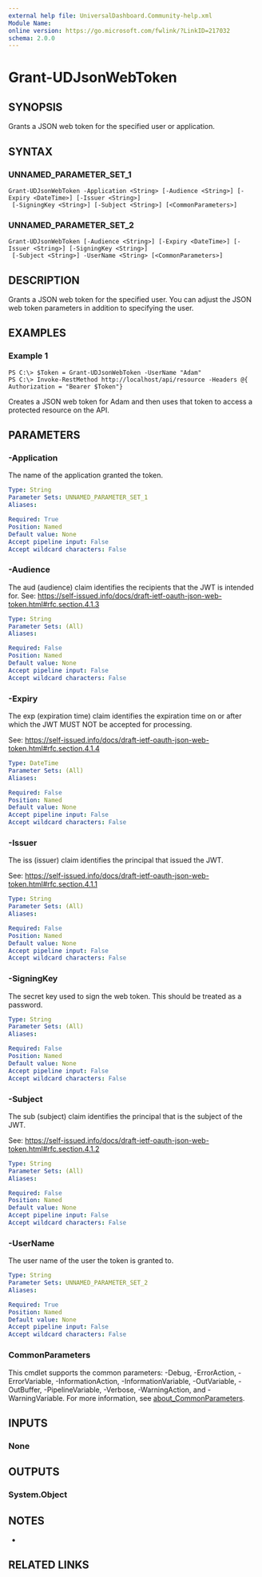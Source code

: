 ```yaml
---
external help file: UniversalDashboard.Community-help.xml
Module Name:
online version: https://go.microsoft.com/fwlink/?LinkID=217032
schema: 2.0.0
---
```


# Grant-UDJsonWebToken

## SYNOPSIS
Grants a JSON web token for the specified user or application.

## SYNTAX

### UNNAMED_PARAMETER_SET_1
```
Grant-UDJsonWebToken -Application <String> [-Audience <String>] [-Expiry <DateTime>] [-Issuer <String>]
 [-SigningKey <String>] [-Subject <String>] [<CommonParameters>]
```

### UNNAMED_PARAMETER_SET_2
```
Grant-UDJsonWebToken [-Audience <String>] [-Expiry <DateTime>] [-Issuer <String>] [-SigningKey <String>]
 [-Subject <String>] -UserName <String> [<CommonParameters>]
```

## DESCRIPTION
Grants a JSON web token for the specified user.
You can adjust the JSON web token parameters in addition to specifying the user.

## EXAMPLES

### Example 1
```
PS C:\> $Token = Grant-UDJsonWebToken -UserName "Adam"
PS C:\> Invoke-RestMethod http://localhost/api/resource -Headers @{ Authorization = "Bearer $Token"}
```

Creates a JSON web token for Adam and then uses that token to access a protected resource on the API.

## PARAMETERS

### -Application
The name of the application granted the token.

```yaml
Type: String
Parameter Sets: UNNAMED_PARAMETER_SET_1
Aliases:

Required: True
Position: Named
Default value: None
Accept pipeline input: False
Accept wildcard characters: False
```

### -Audience
The aud (audience) claim identifies the recipients that the JWT is intended for.
See: https://self-issued.info/docs/draft-ietf-oauth-json-web-token.html#rfc.section.4.1.3

```yaml
Type: String
Parameter Sets: (All)
Aliases:

Required: False
Position: Named
Default value: None
Accept pipeline input: False
Accept wildcard characters: False
```

### -Expiry
The exp (expiration time) claim identifies the expiration time on or after which the JWT MUST NOT be accepted for processing.

See: https://self-issued.info/docs/draft-ietf-oauth-json-web-token.html#rfc.section.4.1.4

```yaml
Type: DateTime
Parameter Sets: (All)
Aliases:

Required: False
Position: Named
Default value: None
Accept pipeline input: False
Accept wildcard characters: False
```

### -Issuer
The iss (issuer) claim identifies the principal that issued the JWT.

See: https://self-issued.info/docs/draft-ietf-oauth-json-web-token.html#rfc.section.4.1.1

```yaml
Type: String
Parameter Sets: (All)
Aliases:

Required: False
Position: Named
Default value: None
Accept pipeline input: False
Accept wildcard characters: False
```

### -SigningKey
The secret key used to sign the web token.
This should be treated as a password.

```yaml
Type: String
Parameter Sets: (All)
Aliases:

Required: False
Position: Named
Default value: None
Accept pipeline input: False
Accept wildcard characters: False
```

### -Subject
The sub (subject) claim identifies the principal that is the subject of the JWT.

See: https://self-issued.info/docs/draft-ietf-oauth-json-web-token.html#rfc.section.4.1.2

```yaml
Type: String
Parameter Sets: (All)
Aliases:

Required: False
Position: Named
Default value: None
Accept pipeline input: False
Accept wildcard characters: False
```

### -UserName
The user name of the user the token is granted to.

```yaml
Type: String
Parameter Sets: UNNAMED_PARAMETER_SET_2
Aliases:

Required: True
Position: Named
Default value: None
Accept pipeline input: False
Accept wildcard characters: False
```

### CommonParameters
This cmdlet supports the common parameters: -Debug, -ErrorAction, -ErrorVariable, -InformationAction, -InformationVariable, -OutVariable, -OutBuffer, -PipelineVariable, -Verbose, -WarningAction, and -WarningVariable. For more information, see [about_CommonParameters](http://go.microsoft.com/fwlink/?LinkID=113216).

## INPUTS

### None
## OUTPUTS

### System.Object
## NOTES
*

## RELATED LINKS
